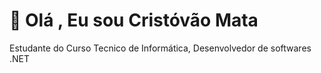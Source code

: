 # 👋 Olá , Eu sou Cristóvão Mata
Estudante do Curso Tecnico de Informática, Desenvolvedor de softwares .NET




<!---
CristovaoMata/CristovaoMata is a ✨ special ✨ repository because its `README.md` (this file) appears on your GitHub profile.
You can click the Preview link to take a look at your changes.
--->
